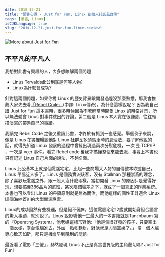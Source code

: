 ```yaml
---
date: 2010-12-21
title: "讀書心得 - Just for Fun, Linux 創始人托瓦茲自傳"
tags: [讀書, Linux]
isCJKLanguage: true
slug: "2010-12-21-just-for-fun-linux-review"
---
```


<a href="http://www.anobii.com/books/Just_for_Fun/9789574761234/0163a0d1f1ef6809f2/" title="More about Just for Fun"><img alt="More about Just for Fun" src="http://image.anobii.com/anobi/image_book.php?type=5&amp;item_id=0163a0d1f1ef6809f2&amp;time=0" title="More about Just for Fun" class="left" /></a>

## 不平凡的平凡人

我想對此書有興趣的人，大多想瞭解兩個問題

- Linus Torvalds此公到底是何等人物?
- Linux為什麼會成功?

針對這兩個問題，如果你對 Linux 的歷史背景跟開發過程沒那麼熟悉，那我會推薦大家先去看[「Rebel Code」][0](中譯: Linux傳奇)。為什麼這樣說呢？ 因為我自己讀 Just for Fun 這本書時，很多時候因為不瞭解當時開發 Linux 的時空背景，所以無法體會 Linus 對事件做出的評論。第二個是 Linus 本人實在很謙虛，往往輕描淡寫的帶過自己的事蹟。

我讀完 Rebel Code 之後又重讀此書，才終於有抓到一些感覺。舉個例子來說，像是 Linus 在書裡暢談他對 Linux 社群呈多頭馬車時的處理法，要了解他說的話，就得先知道 Linux 發展的過程中曾經出現過兩次分裂危機，一次 是 TCP/IP ，一次是 vger 事件。看完 Rebel code 後我才搞懂整個來龍去脈，事實上本書也只有記述 Linus 自己片面的說法，不夠全面。

Linus 此公基本上就是個電腦宅宅，比起一些商場大人物的自傳整本吹噓自己， Linus 平易近人多了。Linus 是個務實派駭客，沒有 Stallman 那種崇高的理念，除了喜歡玩電腦之外，跟一般人沒什麼兩樣。當初開發 Linux 的原因只是覺得好玩，想要搞懂386晶片的底細，某次陰錯陽差之下，就成了一個真正的作業系統。本書也可以看出 Linus 的帶領原則就是無為而治，而他這樣的個性正好適合 Linux 這個海納百川的大型開源專案。

Linux的成功固然有些機運，但是絕不僥倖。這位電腦宅宅12歲就開始寫組合語言的驚人事蹟，就別說了。Linus 說影響他一生最大的一本書籍就是Tanenbaum 寫的『Operating System』，他老媽這樣形容他:「他是個很好養的孩子，只要空出一個衣櫥，塞台電腦進去，外加一點乾麵餅，對他就是人間至樂了。」 當一個人能專心致志如斯，那只是機會早到晚到的問題。

最近看了電影「三傻」，赫然發現 Linus 不正是真實世界版的主角蘭切嗎? Just for Fun!

[0]: /post/book/2010-12-21-rebel-code-review/